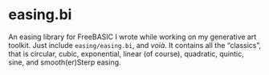 # easing.bi
An easing library for FreeBASIC I wrote while working on my generative art toolkit.
Just include `easing/easing.bi`, and _voià_.
It contains all the “classics”, that is circular, cubic, exponential, linear (of course), quadratic, quintic, sine, and smooth(er)Sterp easing.
